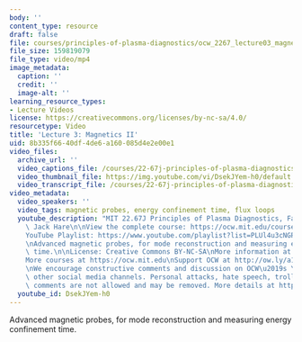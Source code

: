 ```yaml
---
body: ''
content_type: resource
draft: false
file: courses/principles-of-plasma-diagnostics/ocw_2267_lecture03_magnetics_2_360p_16_9.mp4
file_size: 159819079
file_type: video/mp4
image_metadata:
  caption: ''
  credit: ''
  image-alt: ''
learning_resource_types:
- Lecture Videos
license: https://creativecommons.org/licenses/by-nc-sa/4.0/
resourcetype: Video
title: 'Lecture 3: Magnetics II'
uid: 8b335f66-40df-4de6-a160-085d4e2e00e1
video_files:
  archive_url: ''
  video_captions_file: /courses/22-67j-principles-of-plasma-diagnostics-fall-2023/1qmzJaVTH7phJ6bMNo8SHGDryGwXpZ7y-_transcript.webvtt
  video_thumbnail_file: https://img.youtube.com/vi/DsekJYem-h0/default.jpg
  video_transcript_file: /courses/22-67j-principles-of-plasma-diagnostics-fall-2023/1qmzJaVTH7phJ6bMNo8SHGDryGwXpZ7y-_transcript.pdf
video_metadata:
  video_speakers: ''
  video_tags: magnetic probes, energy confinement time, flux loops
  youtube_description: "MIT 22.67J Principles of Plasma Diagnostics, Fall 2023\nInstructor:\
    \ Jack Hare\n\nView the complete course: https://ocw.mit.edu/courses/22-67j-principles-of-plasma-diagnostics-fall-2023/\n\
    YouTube Playlist: https://www.youtube.com/playlist?list=PLUl4u3cNGP61wK-NwYKZMuABl_eHBmhu4\n\
    \nAdvanced magnetic probes, for mode reconstruction and measuring energy confinement\
    \ time.\n\nLicense: Creative Commons BY-NC-SA\nMore information at https://ocw.mit.edu/terms\n\
    More courses at https://ocw.mit.edu\nSupport OCW at http://ow.ly/a1If50zVRlQ\n\
    \nWe encourage constructive comments and discussion on OCW\u2019s YouTube and\
    \ other social media channels. Personal attacks, hate speech, trolling, and inappropriate\
    \ comments are not allowed and may be removed. More details at https://ocw.mit.edu/comments.\n"
  youtube_id: DsekJYem-h0
---
```

Advanced magnetic probes, for mode reconstruction and measuring energy confinement time.